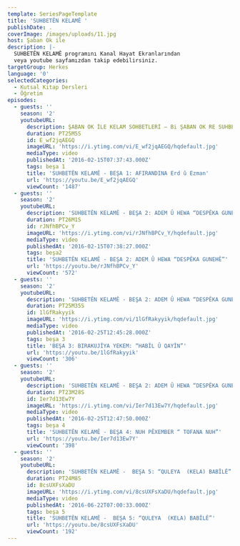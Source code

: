 ```yaml
---
template: SeriesPageTemplate
title: 'SUHBETÊN KELAMÊ '
publishDate: .
coverImage: /images/uploads/11.jpg
host: Şaban Ok ile
description: |-
  SUHBETÊN KELAMÊ programını Kanal Hayat Ekranlarından 
  veya youtube sayfamızdan takip edebilirsiniz.
targetGroup: Herkes
language: '0'
selectedCategories:
  - Kutsal Kitap Dersleri
  - Öğretim
episodes:
  - guests: ''
    season: '2'
    youtubeURL:
      description: ŞABAN OK İLE KELAM SOHBETLERİ – Bi ŞABAN OK RE SUHBETÊN KELAMÊ
      duration: PT25M5S
      id: E_wf2jqAEGQ
      imageURL: 'https://i.ytimg.com/vi/E_wf2jqAEGQ/hqdefault.jpg'
      mediaType: video
      publishedAt: '2016-02-15T07:37:43.000Z'
      tags: beşa 1
      title: 'SUHBETÊN KELAMÊ - BEŞA 1: AFIRANDINA Erd û Ezman'
      url: 'https://youtu.be/E_wf2jqAEGQ'
      viewCount: '1487'
  - guests: ''
    season: '2'
    youtubeURL:
      description: 'SUHBETÊN KELAMÊ - BEŞA 2: ADEM Û HEWA “DESPÊKA GUNEHÊ”'
      duration: PT26M1S
      id: rJNfhBPCv_Y
      imageURL: 'https://i.ytimg.com/vi/rJNfhBPCv_Y/hqdefault.jpg'
      mediaType: video
      publishedAt: '2016-02-15T07:38:27.000Z'
      tags: beşa2
      title: 'SUHBETÊN KELAMÊ - BEŞA 2: ADEM Û HEWA “DESPÊKA GUNEHÊ”'
      url: 'https://youtu.be/rJNfhBPCv_Y'
      viewCount: '572'
  - guests: ''
    season: '2'
    youtubeURL:
      description: 'SUHBETÊN KELAMÊ - BEŞA 2: ADEM Û HEWA “DESPÊKA GUNEHÊ”'
      duration: PT25M35S
      id: 1lGfRakyyik
      imageURL: 'https://i.ytimg.com/vi/1lGfRakyyik/hqdefault.jpg'
      mediaType: video
      publishedAt: '2016-02-25T12:45:28.000Z'
      tags: beşa 3
      title: 'BEŞA 3: BIRAKUJÎYA YEKEM: “HABÎL Û QAYÎN”'
      url: 'https://youtu.be/1lGfRakyyik'
      viewCount: '306'
  - guests: ''
    season: '2'
    youtubeURL:
      description: 'SUHBETÊN KELAMÊ - BEŞA 2: ADEM Û HEWA “DESPÊKA GUNEHÊ”'
      duration: PT23M28S
      id: Ier7d13Ew7Y
      imageURL: 'https://i.ytimg.com/vi/Ier7d13Ew7Y/hqdefault.jpg'
      mediaType: video
      publishedAt: '2016-02-25T12:47:50.000Z'
      tags: beşa 4
      title: 'SUHBETÊN KELAMÊ - BEŞA 4: NUH PÊXEMBER “ TOFANA NUH”'
      url: 'https://youtu.be/Ier7d13Ew7Y'
      viewCount: '398'
  - guests: ''
    season: '2'
    youtubeURL:
      description: 'SUHBETÊN KELAMÊ -  BEŞA 5: “QULEYA  (KELA) BABÎLÊ”'
      duration: PT24M8S
      id: 8csUXFsXaDU
      imageURL: 'https://i.ytimg.com/vi/8csUXFsXaDU/hqdefault.jpg'
      mediaType: video
      publishedAt: '2016-06-22T07:00:33.000Z'
      tags: beşa 5
      title: 'SUHBETÊN KELAMÊ -  BEŞA 5: “QULEYA  (KELA) BABÎLÊ”'
      url: 'https://youtu.be/8csUXFsXaDU'
      viewCount: '192'
---
```


